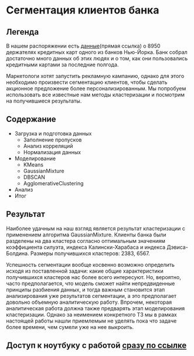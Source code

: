 # Сегментация клиентов банка

## Легенда
В нашем распоряжении есть [данные](https://lms-cdn.skillfactory.ru/assets/courseware/v1/19c4fca978e965957f2f15ccee9523e6/asset-v1:SkillFactory+DSPR-2.0+14JULY2021+type@asset+block/CC_GENERAL.zip)(прямая ссылка) о 8950 держателях кредитных карт одного из банков Нью-Йорка.
Банк собрал достаточно много данных об этих людях и о том, как они пользовались кредитными картами за последние полгода.

Маркетологи хотят запустить рекламную кампанию, однако для этого необходимо произвести сегментацию клиентов, чтобы
сделать акционное предложение более персонализированным. Мы попробуем использовать все известные нам методы кластеризации
и посмотрим на получившиеся результаты.

## Содержание

* Загрузка и подготовка данных
  - Заполнение пропусков
  - Анализ корреляций
  - Нормализация данных
* Моделирование
  - KMeans
  - GaussianMixture
  - DBSCAN
  - AgglomerativeClustering
* Анализ
* Итог

## Результат
Наиболее удачным на наш взгляд является результат кластеризации с применением алгоритма GaussianMixture. Клиенты банка были 
разделены на два кластера согласно оптимальным значениям коэффициента силуэта, индекса Калински-Харабаса и индекса Дэвиса-Болдина.
Размеры получившихся кластеров: 2383, 6567.

Успешность сегментации вообще косвенно возможно определить исходя из поставленной задачи: какие общие характеристики получившихся
кластеров нас более всего интересуют. Но, вероятно, часто предполагается, что модель сможет найти непредвиденные принципы
разбиения данных, и тогда важным становится этап анализирования уже результатов сегментации, а это предполагает довольно
объемную аналитическую работу. Впрочем, некоторая аналитическая работа должна также предварять этап моделирования
кластеризации. Однако за неимением конкретного ТЗ мы в рамках настоящей работы нашли приемлемым не уделять пока что задаче более
времени, чем сумели уже на нее выкроить.

## Доступ к ноутбуку с работой [сразу по ссылке](https://github.com/khav-i/ml_works/blob/master/Bank%20customer%20segmentation/bank_customer_segmentation.ipynb)

